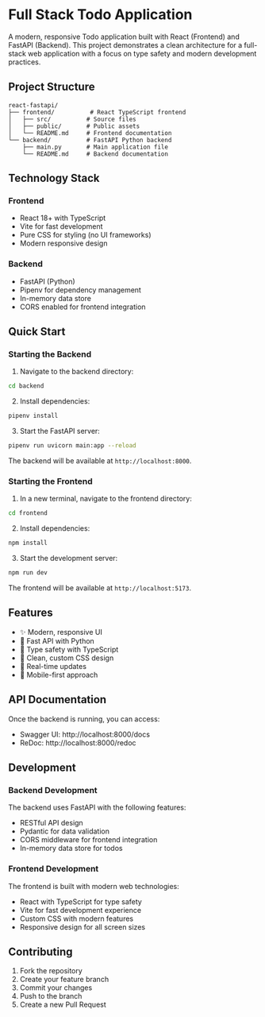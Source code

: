 # Full Stack Todo Application

A modern, responsive Todo application built with React (Frontend) and FastAPI (Backend). This project demonstrates a clean architecture for a full-stack web application with a focus on type safety and modern development practices.

## Project Structure

```
react-fastapi/
├── frontend/          # React TypeScript frontend
│   ├── src/          # Source files
│   ├── public/       # Public assets
│   └── README.md     # Frontend documentation
└── backend/          # FastAPI Python backend
    ├── main.py       # Main application file
    └── README.md     # Backend documentation
```

## Technology Stack

### Frontend

- React 18+ with TypeScript
- Vite for fast development
- Pure CSS for styling (no UI frameworks)
- Modern responsive design

### Backend

- FastAPI (Python)
- Pipenv for dependency management
- In-memory data store
- CORS enabled for frontend integration

## Quick Start

### Starting the Backend

1. Navigate to the backend directory:

```bash
cd backend
```

2. Install dependencies:

```bash
pipenv install
```

3. Start the FastAPI server:

```bash
pipenv run uvicorn main:app --reload
```

The backend will be available at `http://localhost:8000`.

### Starting the Frontend

1. In a new terminal, navigate to the frontend directory:

```bash
cd frontend
```

2. Install dependencies:

```bash
npm install
```

3. Start the development server:

```bash
npm run dev
```

The frontend will be available at `http://localhost:5173`.

## Features

- ✨ Modern, responsive UI
- 🚀 Fast API with Python
- 💪 Type safety with TypeScript
- 🎨 Clean, custom CSS design
- 🔄 Real-time updates
- 📱 Mobile-first approach

## API Documentation

Once the backend is running, you can access:

- Swagger UI: http://localhost:8000/docs
- ReDoc: http://localhost:8000/redoc

## Development

### Backend Development

The backend uses FastAPI with the following features:

- RESTful API design
- Pydantic for data validation
- CORS middleware for frontend integration
- In-memory data store for todos

### Frontend Development

The frontend is built with modern web technologies:

- React with TypeScript for type safety
- Vite for fast development experience
- Custom CSS with modern features
- Responsive design for all screen sizes

## Contributing

1. Fork the repository
2. Create your feature branch
3. Commit your changes
4. Push to the branch
5. Create a new Pull Request
